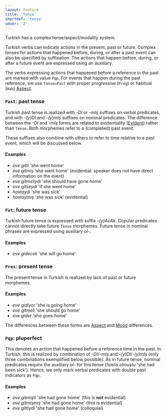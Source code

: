 ```yaml
---
layout: feature
title: 'Tense'
shortdef: 'tense'
udver: '2'
---
```


Turkish has a complex tense/aspect/modality system.

Turkish verbs can indicate actions in the present, past or future.
Complex tenses for actions that happened before, during, or after a past event can also be specified by suffixation.
The actions that happen before, during, or after a future event are expressed using an auxiliary.

The verbs expressing actions that happened before a reference in the past are marked with value `Pqp`.
For events that happen during the past reference, we use `Tense=Past` with proper progressive (`Prog`) or habitual (`Hab`) [Aspect]().

### <a name="Past">`Past`</a>: past tense

Turkish past tense is realized with *-DI* or *-mIş* suffixes on verbal predicates, and  with *-(y)DI* and *-(y)mIş* suffixes on nominal predicates.
The difference between the *-DI* and *-mIş* forms are related to evidentiality ([Evident]()) rather than `Tense`. Both morphemes refer to a (completed) past event.

These suffixes also combine with others to refer to time relative to a past event, which will be discussed below.

#### Examples

* *eve gitti* 'she went home'
* *eve gitmiş* 'she went home' (evidential: speaker does not have direct information on the event)
* *eve gitmeliydi* 'she should have gone home'
* *eve gitseydi* 'if she went home'
* *hastaydı* 'she was sick'
* *hastaymış* 'she was sick' (evidential)

### <a name="Fut">`Fut`</a>: future tense

Turkish future tense is expressed with suffix *-(y)AcAk*.
Copular predicates cannot directly take future `Tense` morphemes.
Future tense in nominal phrases are expressed using auxiliary *ol-*.

#### Examples

* *eve gidecek* 'she will go home'

### <a name="Pres">`Pres`</a>: present tense

The present tense in Turkish is realized by lack of past or future morphemes.

#### Examples

* *eve gidiyor* 'she is going home'
* *eve gitmeli* 'she should go home'
* *eve gider* 'she goes home'

The differences between these forms are [Aspect]() and [Mood]() differences.

### <a name="Pqp">`Pqp`</a>: pluperfect

This denotes an action that happened before a reference time in the past.
In Turkish, this is realized by combination of *-DI*/*-mIş* and *-(y)DI*/*-(y)mIş* (only three combinations exemplified below possible).
As in future tense, nominal predicates require the auxiliary *ol-* for this tense (*hasta olmuştu* 'she had been sick').
Hence, we only mark verbal predicates with double past indicators as `Pqp`.

#### Examples

* *eve gitmişti* 'she had gone home' (this is **not** evidential)
* *eve gitmişmiş* 'she had gone home' (this is evidential)
* *eve gittiydi* 'she had gone home' (colloquial)

<!--
DZ:
The Turkic treebanks also use `Tense=Aor` (aorist), although this value has not been documented.
Göksel and Kerslake (2005) say in §21.5.4 (page 368):

Aorist marking of the lexical verb is restricted to compounds in which the auxiliary has
perfective marking (the modally neutral _-DI_ or evidential _-mIş_).

(i) The affirmative aorist form _-(A/I)r_ followed by _oldu/olmuş_ expresses the fact that an event
began or has begun to happen recurrently, or as a matter of habit:

* (194) _Son zamanlarda sık sık tiyatroya gid<b>er oldu</b>k._
        ‘Recently we _have started_ go_ing_ to the theatre a lot.’

(ii) The negative aorist form with _oldu/olmuş_ expresses the fact that a formerly recurrent event
(has) ceased to happen:

* (195) _O olaydan sonra Hakan bir süre bize uğra<b>maz oldu</b>._
        ‘After that incident Hakan _stopped_ call_ing_ on us for a while.’

DZ: The form _gider_, which example (194) from Göksel and Kerslake shows as aorist, is indicated
above on this documentation page as one of the forms of the present tense.

In their Glossary on page 548, Göksel and Kerslake define aorist as follows:
a **finite verb form** marked by the suffix _-(A/I)r_ (or its negative counterpart _-z_);
the aorist expresses either habitual aspect or various kinds of modality: generalizing,
hypothetical, presumptive (with future time reference) or volitional
-->

<!-- Interlanguage links updated So kvě 14 19:02:41 CEST 2022 -->
